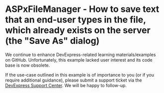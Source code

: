 
# ASPxFileManager - How to save text that an end-user types in the file, which already exists on the server (the "Save As" dialog)

We continue to enhance DevExpress-related learning materials/examples on GitHub. Unfortunately, this example lacked user interest and its code base is now obsolete.

If the use-case outlined in this example is of importance to you (or if you require additional guidance), please submit a support ticket via the [DevExpress Support Center](https://supportcenter.devexpress.com/ticket/create?followUpTo=E3454). We will be happy to follow-up.
